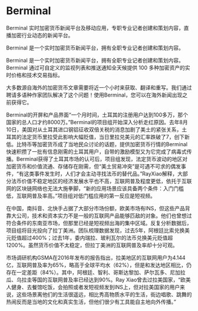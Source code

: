 # 

# Berminal

Berminal 实时加密货币新闻平台及移动应用，专职专业记者创建和策划内容，直播加密行业动态的新闻平台。

Berminal 是一个实时加密货币新闻平台，拥有全职专业记者创建和策划内容。

Berminal 是一个实时加密货币新闻平台，拥有全职专业记者创建和策划内容。Berminal 通过可自定义的监视列表和推送通知全天候提供 100 多种加密资产的实时价格和技术交易指标。

大多数源自海外的加密货币文章需要将近一个小时来获取、翻译和重写。我们通过聘请多语种作家团队解决了这个问题！使用Berminal，您可以在海外新闻出现之前获得它。

Berminal的开屏和产品界面“一个月时间，土耳其的注册用户达到100多万，那个国家的总人口才约8000万。”Berminal的项目组开始深入分析走红原因。去年8月10日，美国对从土耳其进口钢铝征收双倍关税的消息加剧了美土的紧张关系，土耳其的法定货币里拉受此影响大幅贬值，当日里拉兑美元的汇率跌破了7，创下新低。比特币等加密货币成了当地民众讨论的话题，提供加密货币行情的Berminal快速积攒了一批有信息刚需的土耳其用户，自带的激励模型又为它完成了病毒式传播。Berminal获得了土耳其市场的认可后，项目组发现，法定货币波动的地区对加密货币和价值流通、存储存在刚需，但“美土贸易冲突”是可遇不可求的偶发事件，“有这类事件发生时，人们才会主动寻找法币的替代品。”RayXiao解释，大部分法币价值不稳定地区的经济发展水平也不高，互联网普及程度更低，依托于互联网的区块链网络也无法大施拳脚，“新的应用场景应该具备两个条件：入门门槛低，互联网普及率高。”项目组对低门槛应用的第一反应是短视频。

在中国，南抖音、北快手占据了大部分市场份额，欧美市场有INS，但这些产品背靠大公司，技术和资本实力不是一般的互联网产品能够匹敌的对象。他们也曾想过符合条件的东南亚市场，但那里已经是短视频出海的集中区域。反复分析数据后，项目组将目光投向了拉丁美洲。团队梳理数据发现，过去5年，阿根廷比索兑换美元贬值超过400%；过去1年，委内瑞拉、玻利瓦尔的法币兑换美元贬值超1200%。虽然货币价值不太稳定，但拉丁美洲的互联网普及率却十分可观。

市场调研机构GSMA在2016年发布的报告指出，拉美地区的互联网用户为4.144亿，互联网普及率为65%，略高于全球平均水（62%），但是和发达地区相比，仍存在一定差距（84%）。其中，阿根廷、智利、哥斯达黎加、萨尔瓦多、尼加拉瓜、乌拉圭等国的互联网普及率已经达到90%。Ray Xiao曾去过拉美国家，“欧美人健身、去餐馆吃饭，会拍照或者发短视频发到INS上，但对拉美国家的用户来说，这些场景离他们的生活很遥远，相比秀高物质水平的生活，街边唱歌、跳舞的热闹反而是当地的文化和真实生活，但他们很少有工具能自主地向外传播。”

